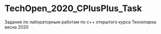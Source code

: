 # TechOpen_2020_CPlusPlus_Task
Задание по лабораторным работам по с++ открытого курса Технопарка весна 2020
